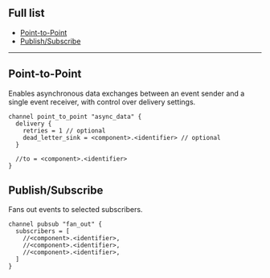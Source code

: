 ## Full list

<!-- Please click "Preview" and ensure hyperlinks are working before clicking "Save page". -->

- [Point-to-Point](#point-to-point)
- [Publish/Subscribe](#publishsubscribe)

---

## Point-to-Point

Enables asynchronous data exchanges between an event sender and a single event receiver, with control over delivery settings.

```hcl
channel point_to_point "async_data" {
  delivery {
    retries = 1 // optional
    dead_letter_sink = <component>.<identifier> // optional
  }

  //to = <component>.<identifier>
}
```

## Publish/Subscribe

Fans out events to selected subscribers.

```hcl
channel pubsub "fan_out" {
  subscribers = [
    //<component>.<identifier>,
    //<component>.<identifier>,
    //<component>.<identifier>,
  ]
}
```
